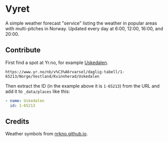 # Vyret

A simple weather forecast "service" listing the weather in popular areas with multi-pitches in Norway.
Updated every day at 6:00, 12:00, 16:00, and 20:00.

## Contribute

First find a spot at Yr.no, for example [Uskedalen](https://www.yr.no/nb/v%C3%A6rvarsel/daglig-tabell/1-65213/Norge/Vestland/Kvinnherad/Uskedalen).

```
https://www.yr.no/nb/v%C3%A6rvarsel/daglig-tabell/1-65213/Norge/Vestland/Kvinnherad/Uskedalen
```

Then extract the ID (in the example above it is `1-65213`) from the URL and add it to `_data/places` like this:

```yaml
- name: Uskedalen
  id: 1-65213
```

## Credits

Weather symbols from [nrkno.github.io](https://nrkno.github.io/yr-weather-symbols/).
